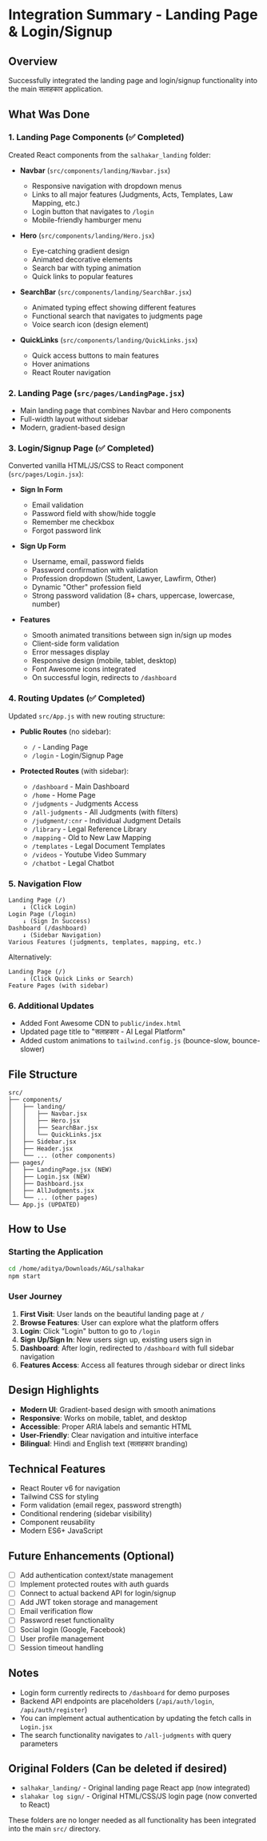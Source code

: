 # Integration Summary - Landing Page & Login/Signup

## Overview
Successfully integrated the landing page and login/signup functionality into the main सलाहकार application.

## What Was Done

### 1. Landing Page Components (✅ Completed)
Created React components from the `salhakar_landing` folder:
- **Navbar** (`src/components/landing/Navbar.jsx`)
  - Responsive navigation with dropdown menus
  - Links to all major features (Judgments, Acts, Templates, Law Mapping, etc.)
  - Login button that navigates to `/login`
  - Mobile-friendly hamburger menu

- **Hero** (`src/components/landing/Hero.jsx`)
  - Eye-catching gradient design
  - Animated decorative elements
  - Search bar with typing animation
  - Quick links to popular features

- **SearchBar** (`src/components/landing/SearchBar.jsx`)
  - Animated typing effect showing different features
  - Functional search that navigates to judgments page
  - Voice search icon (design element)

- **QuickLinks** (`src/components/landing/QuickLinks.jsx`)
  - Quick access buttons to main features
  - Hover animations
  - React Router navigation

### 2. Landing Page (`src/pages/LandingPage.jsx`)
- Main landing page that combines Navbar and Hero components
- Full-width layout without sidebar
- Modern, gradient-based design

### 3. Login/Signup Page (✅ Completed)
Converted vanilla HTML/JS/CSS to React component (`src/pages/Login.jsx`):
- **Sign In Form**
  - Email validation
  - Password field with show/hide toggle
  - Remember me checkbox
  - Forgot password link

- **Sign Up Form**
  - Username, email, password fields
  - Password confirmation with validation
  - Profession dropdown (Student, Lawyer, Lawfirm, Other)
  - Dynamic "Other" profession field
  - Strong password validation (8+ chars, uppercase, lowercase, number)

- **Features**
  - Smooth animated transitions between sign in/sign up modes
  - Client-side form validation
  - Error messages display
  - Responsive design (mobile, tablet, desktop)
  - Font Awesome icons integrated
  - On successful login, redirects to `/dashboard`

### 4. Routing Updates (✅ Completed)
Updated `src/App.js` with new routing structure:
- **Public Routes** (no sidebar):
  - `/` - Landing Page
  - `/login` - Login/Signup Page

- **Protected Routes** (with sidebar):
  - `/dashboard` - Main Dashboard
  - `/home` - Home Page
  - `/judgments` - Judgments Access
  - `/all-judgments` - All Judgments (with filters)
  - `/judgment/:cnr` - Individual Judgment Details
  - `/library` - Legal Reference Library
  - `/mapping` - Old to New Law Mapping
  - `/templates` - Legal Document Templates
  - `/videos` - Youtube Video Summary
  - `/chatbot` - Legal Chatbot

### 5. Navigation Flow
```
Landing Page (/)
    ↓ (Click Login)
Login Page (/login)
    ↓ (Sign In Success)
Dashboard (/dashboard)
    ↓ (Sidebar Navigation)
Various Features (judgments, templates, mapping, etc.)
```

Alternatively:
```
Landing Page (/)
    ↓ (Click Quick Links or Search)
Feature Pages (with sidebar)
```

### 6. Additional Updates
- Added Font Awesome CDN to `public/index.html`
- Updated page title to "सलाहकार - AI Legal Platform"
- Added custom animations to `tailwind.config.js` (bounce-slow, bounce-slower)

## File Structure
```
src/
├── components/
│   ├── landing/
│   │   ├── Navbar.jsx
│   │   ├── Hero.jsx
│   │   ├── SearchBar.jsx
│   │   └── QuickLinks.jsx
│   ├── Sidebar.jsx
│   ├── Header.jsx
│   └── ... (other components)
├── pages/
│   ├── LandingPage.jsx (NEW)
│   ├── Login.jsx (NEW)
│   ├── Dashboard.jsx
│   ├── AllJudgments.jsx
│   └── ... (other pages)
└── App.js (UPDATED)
```

## How to Use

### Starting the Application
```bash
cd /home/aditya/Downloads/AGL/salhakar
npm start
```

### User Journey
1. **First Visit**: User lands on the beautiful landing page at `/`
2. **Browse Features**: User can explore what the platform offers
3. **Login**: Click "Login" button to go to `/login`
4. **Sign Up/Sign In**: New users sign up, existing users sign in
5. **Dashboard**: After login, redirected to `/dashboard` with full sidebar navigation
6. **Features Access**: Access all features through sidebar or direct links

## Design Highlights
- **Modern UI**: Gradient-based design with smooth animations
- **Responsive**: Works on mobile, tablet, and desktop
- **Accessible**: Proper ARIA labels and semantic HTML
- **User-Friendly**: Clear navigation and intuitive interface
- **Bilingual**: Hindi and English text (सलाहकार branding)

## Technical Features
- React Router v6 for navigation
- Tailwind CSS for styling
- Form validation (email regex, password strength)
- Conditional rendering (sidebar visibility)
- Component reusability
- Modern ES6+ JavaScript

## Future Enhancements (Optional)
- [ ] Add authentication context/state management
- [ ] Implement protected routes with auth guards
- [ ] Connect to actual backend API for login/signup
- [ ] Add JWT token storage and management
- [ ] Email verification flow
- [ ] Password reset functionality
- [ ] Social login (Google, Facebook)
- [ ] User profile management
- [ ] Session timeout handling

## Notes
- Login form currently redirects to `/dashboard` for demo purposes
- Backend API endpoints are placeholders (`/api/auth/login`, `/api/auth/register`)
- You can implement actual authentication by updating the fetch calls in `Login.jsx`
- The search functionality navigates to `/all-judgments` with query parameters

## Original Folders (Can be deleted if desired)
- `salhakar_landing/` - Original landing page React app (now integrated)
- `slahakar log sign/` - Original HTML/CSS/JS login page (now converted to React)

These folders are no longer needed as all functionality has been integrated into the main `src/` directory.


